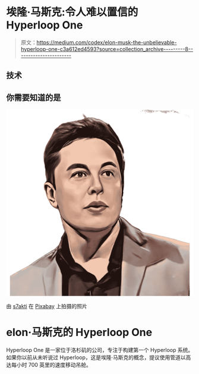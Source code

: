 # 埃隆·马斯克:令人难以置信的 Hyperloop One

> 原文：<https://medium.com/codex/elon-musk-the-unbelievable-hyperloop-one-c3a612ed4593?source=collection_archive---------8----------------------->

## 技术

## 你需要知道的是

![](img/4c3bcbbd2202178165857aa3a9d98c79.png)

由 [s7akti](https://pixabay.com/users/s7akti-22241797/) 在 [Pixabay](https://pixabay.com/illustrations/elon-musk-entrepreneur-businessman-6949267/) 上拍摄的照片

# e‍lon·马斯克的 Hyperloop One

Hyperloop One 是一家位于洛杉矶的公司，专注于构建第一个 Hyperloop 系统。如果你以前从未听说过 Hyperloop，这是埃隆·马斯克的概念，提议使用管道以高达每小时 700 英里的速度移动吊舱。